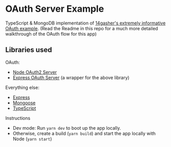 # OAuth Server Example

TypeScript & MongoDB implementation of
[14gasher's extremely informative OAuth example](https://github.com/14gasher/oauth-example).
(Read the Readme in this repo for a much more detailed walkthrough of the OAuth
flow for this app)

## Libraries used

OAuth:

- [Node OAuth2 Server](https://github.com/oauthjs/node-oauth2-server)
- [Express OAuth Server](https://github.com/oauthjs/express-oauth-server) (a
  wrapper for the above library)

Everything else:

- [Express](http://expressjs.com/)
- [Mongoose](https://mongoosejs.com/)
- [TypeScript](https://www.typescriptlang.org/)

Instructions

- Dev mode: Run `yarn dev` to boot up the app locally.
- Otherwise, create a build (`yarn build`) and start the app locally with Node
  (`yarn start`)

